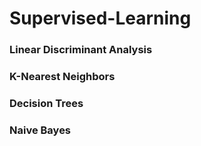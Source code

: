 # Supervised-Learning

### Linear Discriminant Analysis
### K-Nearest Neighbors
### Decision Trees
### Naive Bayes